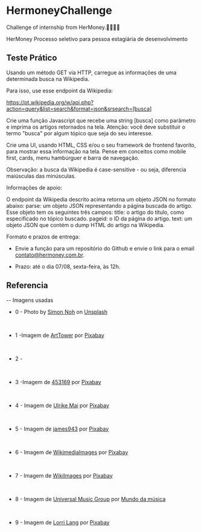 # HermoneyChallenge
Challenge of internship from HerMoney.👩🏽‍🦳🎈


HerMoney
Processo seletivo para pessoa estagiária de desenvolvimento


## Teste Prático


Usando um método GET via HTTP, carregue as informações de uma determinada busca na Wikipedia.

Para isso, use esse endpoint da Wikipedia: 

https://pt.wikipedia.org/w/api.php?action=query&list=search&format=json&srsearch=[busca]

Crie uma função Javascript que recebe uma string [busca] como parâmetro e imprima os artigos retornados na tela. Atenção: você deve substituir o termo "busca" por algum tópico que seja do seu interesse.

Crie uma UI, usando HTML, CSS e/ou o seu framework de frontend favorito, para mostrar essa informação na tela. Pense em conceitos como mobile first, cards, menu hambúrguer e barra de navegação.

Observação: a busca da Wikipedia é case-sensitive - ou seja, diferencia maiúsculas das minúsculas.

Informações de apoio:

O endpoint da Wikipedia descrito acima retorna um objeto JSON no formato abaixo:
parse: um objeto JSON representando a página buscada do artigo. Esse objeto tem os seguintes três campos:
title: o artigo do título, como especificado no tópico buscado.
pageid: o ID da página do artigo.
text: um objeto JSON que contém o dump HTML do artigo na Wikipedia.


Formato e prazos de entrega:

* Envie a função para um repositório do Github e envie o link para o email contato@hermoney.com.br.

* Prazo: até o dia 07/08, sexta-feira, às 12h.


## Referencia
-- Imagens usadas
<br>

* 0 - <span>Photo by <a href="https://unsplash.com/@simon_noh?utm_source=unsplash&amp;utm_medium=referral&amp;utm_content=creditCopyText">Simon Noh</a> on <a href="https://unsplash.com/images/things/music?utm_source=unsplash&amp;utm_medium=referral&amp;utm_content=creditCopyText">Unsplash</a></span>
<br>

* 1 -Imagem de <a href="https://pixabay.com/pt/users/ArtTower-5337/?utm_source=link-attribution&amp;utm_medium=referral&amp;utm_campaign=image&amp;utm_content=1625307">ArtTower</a> por <a href="https://pixabay.com/pt/?utm_source=link-attribution&amp;utm_medium=referral&amp;utm_campaign=image&amp;utm_content=1625307">Pixabay</a>
<br>

* 2 -
<br>

* 3 -Imagem de <a href="https://pixabay.com/pt/users/453169-453169/?utm_source=link-attribution&amp;utm_medium=referral&amp;utm_campaign=image&amp;utm_content=720589">453169</a> por <a href="https://pixabay.com/pt/?utm_source=link-attribution&amp;utm_medium=referral&amp;utm_campaign=image&amp;utm_content=720589">Pixabay</a>
<br>

* 4 - Imagem de <a href="https://pixabay.com/pt/users/Counselling-440107/?utm_source=link-attribution&amp;utm_medium=referral&amp;utm_campaign=image&amp;utm_content=937260">Ulrike Mai</a> por <a href="https://pixabay.com/pt/?utm_source=link-attribution&amp;utm_medium=referral&amp;utm_campaign=image&amp;utm_content=937260">Pixabay</a>
<br>

* 5 - Imagem de <a href="https://pixabay.com/pt/users/james943-1249962/?utm_source=link-attribution&amp;utm_medium=referral&amp;utm_campaign=image&amp;utm_content=865854">james943</a> por <a href="https://pixabay.com/pt/?utm_source=link-attribution&amp;utm_medium=referral&amp;utm_campaign=image&amp;utm_content=865854">Pixabay</a>
<br>

* 6 - Imagem de <a href="https://pixabay.com/pt/users/WikimediaImages-1185597/?utm_source=link-attribution&amp;utm_medium=referral&amp;utm_campaign=image&amp;utm_content=835868">WikimediaImages</a> por <a href="https://pixabay.com/pt/?utm_source=link-attribution&amp;utm_medium=referral&amp;utm_campaign=image&amp;utm_content=835868">Pixabay</a>
<br>

* 7 - Imagem de <a href="https://pixabay.com/pt/users/WikiImages-1897/?utm_source=link-attribution&amp;utm_medium=referral&amp;utm_campaign=image&amp;utm_content=63212">WikiImages</a> por <a href="https://pixabay.com/pt/?utm_source=link-attribution&amp;utm_medium=referral&amp;utm_campaign=image&amp;utm_content=63212">Pixabay</a>
<br>

* 8 - Imagem de <a href="https://mundodamusicamm.com.br/index.php/comunicacao/item/196-universal-music-group-anuncia-aquisicao-da-ingrooves-empresa-de-distribuicao-e-marketing-musical-veja-mais.html">Universal Music Group</a> por <a href="https://mundodamusicamm.com.br/index.php/comunicacao/item/196-universal-music-group-anuncia-aquisicao-da-ingrooves-empresa-de-distribuicao-e-marketing-musical-veja-mais.html">Mundo da música</a>
<br>

* 9 - Imagem de <a href="https://pixabay.com/pt/users/langll-822640/?utm_source=link-attribution&amp;utm_medium=referral&amp;utm_campaign=image&amp;utm_content=1139397">Lorri Lang</a> por <a href="https://pixabay.com/pt/?utm_source=link-attribution&amp;utm_medium=referral&amp;utm_campaign=image&amp;utm_content=1139397">Pixabay</a>


